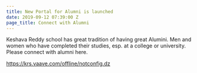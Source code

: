 ```yaml
---
title: New Portal for Alumni is launched
date: 2019-09-12 07:39:00 Z
page_title: Connect with Alumni
---
```


Keshava Reddy school has great tradition of having great Alumini. Men and women who have completed their studies, esp. at a college or university.
Please connect with alumni here.

https://krs.vaave.com/offline/notconfig.dz